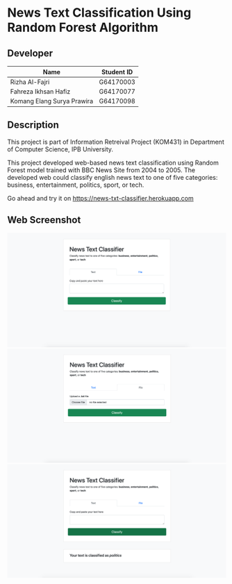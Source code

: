 # News Text Classification Using Random Forest Algorithm

## Developer
| Name                                   | Student ID     |
| -------------------------------------- |:--------------:|
| Rizha Al-Fajri                         | G64170003      |
| Fahreza Ikhsan Hafiz                   | G64170077      |
| Komang Elang Surya Prawira             | G64170098      |
 
## Description
This project is part of Information Retreival Project (KOM431) in Department of Computer Science, IPB University.

This project developed web-based news text classification using Random Forest model trained with BBC News Site from 2004 to 2005. 
The developed web could classify english news text to one of five categories: business, entertainment, politics, sport, or tech.

Go ahead and try it on https://news-txt-classifier.herokuapp.com

## Web Screenshot
![alt text](https://github.com/fahrezahafiz/text-classification/blob/main/Demo-1.png "Demo 1")
![alt text](https://github.com/fahrezahafiz/text-classification/blob/main/Demo-2.png "Demo 2")
![alt text](https://github.com/fahrezahafiz/text-classification/blob/main/Demo-3.png "Demo 3")
